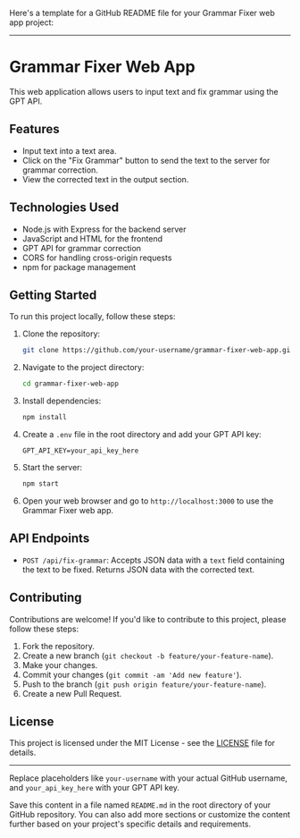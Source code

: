 Here's a template for a GitHub README file for your Grammar Fixer web app project:

---

# Grammar Fixer Web App

This web application allows users to input text and fix grammar using the GPT API.

## Features

- Input text into a text area.
- Click on the "Fix Grammar" button to send the text to the server for grammar correction.
- View the corrected text in the output section.

## Technologies Used

- Node.js with Express for the backend server
- JavaScript and HTML for the frontend
- GPT API for grammar correction
- CORS for handling cross-origin requests
- npm for package management

## Getting Started

To run this project locally, follow these steps:

1. Clone the repository:

   ```bash
   git clone https://github.com/your-username/grammar-fixer-web-app.git
   ```

2. Navigate to the project directory:

   ```bash
   cd grammar-fixer-web-app
   ```

3. Install dependencies:

   ```bash
   npm install
   ```

4. Create a `.env` file in the root directory and add your GPT API key:

   ```env
   GPT_API_KEY=your_api_key_here
   ```

5. Start the server:

   ```bash
   npm start
   ```

6. Open your web browser and go to `http://localhost:3000` to use the Grammar Fixer web app.

## API Endpoints

- `POST /api/fix-grammar`: Accepts JSON data with a `text` field containing the text to be fixed. Returns JSON data with the corrected text.

## Contributing

Contributions are welcome! If you'd like to contribute to this project, please follow these steps:

1. Fork the repository.
2. Create a new branch (`git checkout -b feature/your-feature-name`).
3. Make your changes.
4. Commit your changes (`git commit -am 'Add new feature'`).
5. Push to the branch (`git push origin feature/your-feature-name`).
6. Create a new Pull Request.

## License

This project is licensed under the MIT License - see the [LICENSE](LICENSE) file for details.

---

Replace placeholders like `your-username` with your actual GitHub username, and `your_api_key_here` with your GPT API key.

Save this content in a file named `README.md` in the root directory of your GitHub repository. You can also add more sections or customize the content further based on your project's specific details and requirements.
